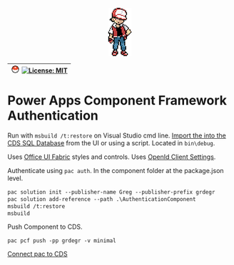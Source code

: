 <p align="center"><img src="img/red.png"></p>

| <img src="img/poke.svg" height="16"> [![License: MIT](https://img.shields.io/badge/License-MIT-grey.svg)](https://opensource.org/licenses/MIT) |
| :- |

# Power Apps Component Framework Authentication

Run with `msbuild /t:restore` on Visual Studio cmd line. [Import the into the CDS SQL Database](https://docs.microsoft.com/en-us/powerapps/developer/component-framework/use-sample-components) from the UI or using a script. Located in `bin\debug`.

Uses [Office UI Fabric](https://developer.microsoft.com/en-us/fabric#/get-started) styles and controls.
Uses [OpenId Client Settings](https://github.com/IdentityModel/oidc-client-js/wiki#other-optional-settings).

Authenticate using `pac auth`. In the component folder at the package.json level.
```
pac solution init --publisher-name Greg --publisher-prefix grdegr
pac solution add-reference --path .\AuthenticationComponent
msbuild /t:restore
msbuild
```

Push Component to CDS.
```
pac pcf push -pp grdegr -v minimal
```

[Connect pac to CDS](https://docs.microsoft.com/en-us/powerapps/developer/component-framework/import-custom-controls#connecting-to-your-environment)
